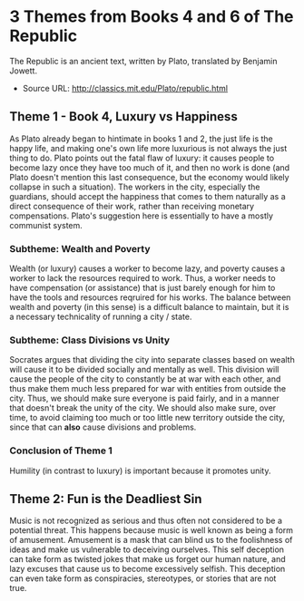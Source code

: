 
# 3 Themes from Books 4 and 6 of The Republic
The Republic is an ancient text, written by Plato, translated by Benjamin Jowett.
* Source URL: http://classics.mit.edu/Plato/republic.html

## Theme 1 - Book 4, Luxury vs Happiness
As Plato already began to hintimate in books 1 and 2, the just life is the happy life, and making one's own life more luxurious is not always the just thing to do. Plato points out the fatal flaw of luxury: it causes people to become lazy once they have too much of it, and then no work is done (and Plato doesn't mention this last consequence, but the economy would likely collapse in such a situation). The workers in the city, especially the guardians, should accept the happiness that comes to them naturally as a direct consequence of their work, rather than receiving monetary compensations. Plato's suggestion here is essentially to have a mostly communist system.

### Subtheme: Wealth and Poverty
Wealth (or luxury) causes a worker to become lazy, and poverty causes a worker to lack the resources required to work. Thus, a worker needs to have compensation (or assistance) that is just barely enough for him to have the tools and resources reqruired for his works. The balance between wealth and poverty (in this sense) is a difficult balance to maintain, but it is a necessary technicality of running a city / state.

### Subtheme: Class Divisions vs Unity
Socrates argues that dividing the city into separate classes based on wealth will cause it to be divided socially and mentally as well. This division will cause the people of the city to constantly be at war with each other, and thus make them much less prepared for war with entities from outside the city. Thus, we should make sure everyone is paid fairly, and in a manner that doesn't break the unity of the city. We should also make sure, over time, to avoid claiming too much or too little new territory outside the city, since that can **also** cause divisions and problems.

### Conclusion of Theme 1
Humility (in contrast to luxury) is important because it promotes unity.


## Theme 2: Fun is the Deadliest Sin
Music is not recognized as serious and thus often not considered to be a potential threat. This happens because music is well known as being a form of amusement. Amusement is a mask that can blind us to the foolishness of ideas and make us vulnerable to deceiving ourselves. This self deception can take form as twisted jokes that make us forget our human nature, and lazy excuses that cause us to become excessively selfish. This deception can even take form as conspiracies, stereotypes, or stories that are not true.


